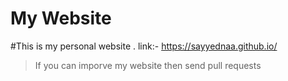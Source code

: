# My Website

#This is my personal website .
link:- https://sayyednaa.github.io/
>If you can imporve my website then send pull requests
